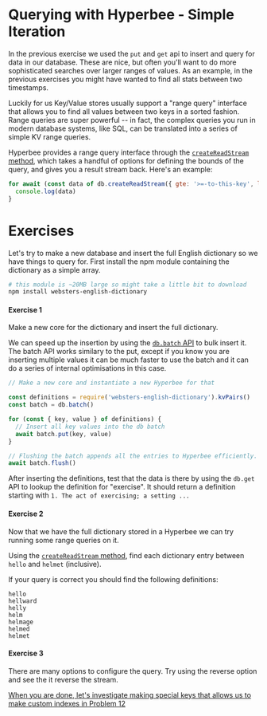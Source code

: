 # Querying with Hyperbee - Simple Iteration

In the previous exercise we used the `put` and `get` api to insert and query for data in our database. These are nice, but often you'll want to do more sophisticated searches over larger ranges of values. As an example, in the previous exercises you might have wanted to find all stats between two timestamps.

Luckily for us Key/Value stores usually support a "range query" interface that allows you to find all values between two keys in a sorted fashion. Range queries are super powerful -- in fact, the complex queries you run in modern database systems, like SQL, can be translated into a series of simple KV range queries.

Hyperbee provides a range query interface through the [`createReadStream` method](https://github.com/mafintosh/hyperbee#stream--dbcreatereadstreamoptions), which takes a handful of options for defining the bounds of the query, and gives you a result stream back. Here's an example:

```js
for await (const data of db.createReadStream({ gte: '>=-to-this-key', lt: '<-than-this-key' })) {
  console.log(data)
}
```

# Exercises

Let's try to make a new database and insert the full English dictionary so we have things to query for.
First install the npm module containing the dictionary as a simple array.

```sh
# this module is ~20MB large so might take a little bit to download
npm install websters-english-dictionary
```

#### Exercise 1

Make a new core for the dictionary and insert the full dictionary.

We can speed up the insertion by using the [`db.batch` API](https://github.com/mafintosh/hyperbee#batch--dbbatch) to bulk insert it.
The batch API works similary to the put, except if you know you are inserting multiple values it can be much faster to use the batch
and it can do a series of internal optimisations in this case.

```js
// Make a new core and instantiate a new Hyperbee for that

const definitions = require('websters-english-dictionary').kvPairs()
const batch = db.batch()

for (const { key, value } of definitions) {
  // Insert all key values into the db batch
  await batch.put(key, value)
}

// Flushing the batch appends all the entries to Hyperbee efficiently.
await batch.flush()
```

After inserting the definitions, test that the data is there by using the `db.get` API to lookup the definition for "exercise".
It should return a definition starting with `1. The act of exercising; a setting ...`

#### Exercise 2

Now that we have the full dictionary stored in a Hyperbee we can try running some range queries on it.

Using the [`createReadStream` method](https://github.com/mafintosh/hyperbee#stream--dbcreatereadstreamoptions), find each dictionary entry between `hello` and `helmet` (inclusive).

If your query is correct you should find the following definitions:

```
hello
hellward
helly
helm
helmage
helmed
helmet
```

#### Exercise 3

There are many options to configure the query.
Try using the reverse option and see the it reverse the stream.

[When you are done, let's investigate making special keys that allows us to make custom indexes in Problem 12](12.md)
